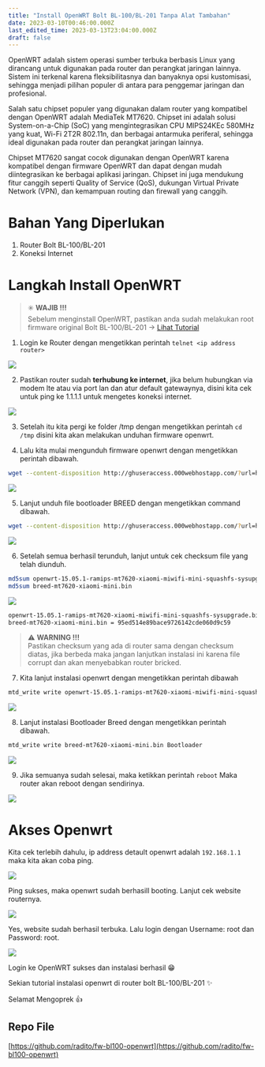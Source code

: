 ```yaml
---
title: "Install OpenWRT Bolt BL-100/BL-201 Tanpa Alat Tambahan"
date: 2023-03-10T00:46:00.000Z
last_edited_time: 2023-03-13T23:04:00.000Z
draft: false
---
```


OpenWRT adalah sistem operasi sumber terbuka berbasis Linux yang dirancang untuk digunakan pada router dan perangkat jaringan lainnya. Sistem ini terkenal karena fleksibilitasnya dan banyaknya opsi kustomisasi, sehingga menjadi pilihan populer di antara para penggemar jaringan dan profesional.


Salah satu chipset populer yang digunakan dalam router yang kompatibel dengan OpenWRT adalah MediaTek MT7620. Chipset ini adalah solusi System-on-a-Chip (SoC) yang mengintegrasikan CPU MIPS24KEc 580MHz yang kuat, Wi-Fi 2T2R 802.11n, dan berbagai antarmuka periferal, sehingga ideal digunakan pada router dan perangkat jaringan lainnya.


Chipset MT7620 sangat cocok digunakan dengan OpenWRT karena kompatibel dengan firmware OpenWRT dan dapat dengan mudah diintegrasikan ke berbagai aplikasi jaringan. Chipset ini juga mendukung fitur canggih seperti Quality of Service (QoS), dukungan Virtual Private Network (VPN), dan kemampuan routing dan firewall yang canggih.


# Bahan Yang Diperlukan

1. Router Bolt BL-100/BL-201
2. Koneksi Internet

# Langkah Install OpenWRT


> ✳️ **WAJIB !!!**  
> Sebelum menginstall OpenWRT, pastikan anda sudah melakukan root firmware original Bolt BL-100/BL-201 → [Lihat Tutorial](https://radito.github.io/posts/25149034-6a06-4629-b657-5d42dac4a9b2/)


1. Login ke Router dengan mengetikkan perintah `telnet <ip address router>` 


![](https://radito.vercel.app/db096da45f69cd0c2b9608435ea77d506a017a50cf2a67826dd74bfef0538730/68747470733a2f2f7777772e64726f70626f782e636f6d2f73636c2f66692f713169617a786e7a38317034756f327572737663792f633864363366383061323033626339646638656533343436343831656161353666666335636331376139326239376538386532636333383436383330373366322e706e673f726c6b65793d3932637a397873627132756f35786968326d7164796b62667926646c3d30267261773d31)


2. Pastikan router sudah **terhubung ke internet**, jika belum hubungkan via modem lte atau via port lan dan atur default gatewaynya, disini kita cek untuk ping ke 1.1.1.1 untuk mengetes koneksi internet.


![](https://radito.vercel.app/856119f57d1b012deeac1295337d991c5b21e77f8f86a97d8528babbcecdefac/68747470733a2f2f7777772e64726f70626f782e636f6d2f73636c2f66692f347768736e6b74353435786d38736d376c346a6f782f633036393131653937333633626566653339333537663036383861316238343031363138613335656565366339323162323131316434373362313861666638312e706e673f726c6b65793d71766963366932783067677663396e34306969387a6267737626646c3d30267261773d31)


3. Setelah itu kita pergi ke folder /tmp dengan mengetikkan perintah `cd /tmp` disini kita akan melakukan unduhan firmware openwrt.


4. Lalu kita mulai mengunduh firmware openwrt dengan mengetikkan perintah dibawah.


```bash
wget --content-disposition http://ghuseraccess.000webhostapp.com/?url=https://raw.githubusercontent.com/radito/fw-bl100-openwrt/master/openwrt-15.05.1-ramips-mt7620-xiaomi-miwifi-mini-squashfs-sysupgrade.bin
```


![](https://radito.vercel.app/04453339b33cf162af5c0eb923946f813255179b86e896efdb6273f5d023fca8/68747470733a2f2f7777772e64726f70626f782e636f6d2f73636c2f66692f6530327a623570323470646a7036737377313836612f653763366535336331393066643234643234356362363930623639623662373536343438626433643039663661613534333530653762653334656238633966382e706e673f726c6b65793d7361367a776c38356233676e3978746a67666939637762643126646c3d30267261773d31)


5. Lanjut unduh file bootloader BREED dengan mengetikkan command dibawah.


```bash
wget --content-disposition http://ghuseraccess.000webhostapp.com/?url=https://raw.githubusercontent.com/radito/fw-bl100-openwrt/master/breed-mt7620-xiaomi-mini.bin
```


![](https://radito.vercel.app/3f199b09c21910d55c0a15dbca8d9347fe0986fe5304e50ef68906dfe9c0e3de/68747470733a2f2f7777772e64726f70626f782e636f6d2f73636c2f66692f7270726239737a757a77336d707764347269747a622f336665616130393365306565356666303464613333333464616230653064373932646162616531336335646639656566656463363930333262343036353334662e706e673f726c6b65793d306633737673396678706b75766d367337657476707735776226646c3d30267261773d31)


6. Setelah semua berhasil terunduh, lanjut untuk cek checksum file yang telah diunduh.


```bash
md5sum openwrt-15.05.1-ramips-mt7620-xiaomi-miwifi-mini-squashfs-sysupgrade.bin
md5sum breed-mt7620-xiaomi-mini.bin
```


![](https://radito.vercel.app/71fc87566d92d1e72cbab30d8c753bf1fc350df5c38e205db4a1aec06f76654c/68747470733a2f2f7777772e64726f70626f782e636f6d2f73636c2f66692f39386a6b666f666c7731743932797671306e6a76302f313563333030396166306565646339383166363633633531626466643763396537623934323534623534383636323865366639633463313834313038313632632e706e673f726c6b65793d3176756565786e6a39713478776a6b306f36797634696b343326646c3d30267261773d31)


```bash
openwrt-15.05.1-ramips-mt7620-xiaomi-miwifi-mini-squashfs-sysupgrade.bin = b060ae5daa529f356b41961692d22bf4
breed-mt7620-xiaomi-mini.bin = 95ed514e89bace9726142cde060d9c59
```


> ⚠️ **WARNING !!!**  
> Pastikan checksum yang ada di router sama dengan checksum diatas, jika berbeda maka jangan lanjutkan instalasi ini karena file corrupt dan akan menyebabkan router bricked.


7. Kita lanjut instalasi openwrt dengan mengetikkan perintah dibawah


```bash
mtd_write write openwrt-15.05.1-ramips-mt7620-xiaomi-miwifi-mini-squashfs-sysupgrade.bin Kernel
```


![](https://radito.vercel.app/4aaedae47426360a8d3483ef8755af7a0fa5878ca0ec2fee472b9fae656c7e13/68747470733a2f2f7777772e64726f70626f782e636f6d2f73636c2f66692f33716f3072373667317465316d33316b7971386b642f616265386263623436373837313338343961643531613937616636653831306237633032366463356434346365303835376535303366333731306530616364392e706e673f726c6b65793d756368706e636377796271676a77346e70713064706139763626646c3d30267261773d31)


8. Lanjut instalasi Bootloader Breed dengan mengetikkan perintah dibawah.


```bash
mtd_write write breed-mt7620-xiaomi-mini.bin Bootloader
```


![](https://radito.vercel.app/c2307e33a028553fcd858f0f6086da3846f960e59586e10bf7fba4c2a9454d6a/68747470733a2f2f7777772e64726f70626f782e636f6d2f73636c2f66692f66316968773962743836696c75716d7562626b68382f623034363131653337313464363038316336383264383265313061303966303261396466623537383939316664313537623033623636333337363265323435312e706e673f726c6b65793d686f70317361616269647261356d6b63746179676a7379633026646c3d30267261773d31)


9. Jika semuanya sudah selesai, maka ketikkan perintah `reboot` Maka router akan reboot dengan sendirinya.


![](https://radito.vercel.app/579526e352d902f8fe53833ea8bd4204cc7c0771812ea0ca19d3ea2661af0dab/68747470733a2f2f7777772e64726f70626f782e636f6d2f73636c2f66692f66787579366d363833697366396a6e3574696679762f633839383035373434326164623062303662383631623834343033636262623464393933363064663962363431363034366131303838633263343064383531382e706e673f726c6b65793d7977736f3367397972697a686638667232676d7766787a753226646c3d30267261773d31)


# Akses Openwrt


Kita cek terlebih dahulu, ip address detault openwrt adalah `192.168.1.1` maka kita akan coba ping.


![](https://radito.vercel.app/1f12337ffc92f2d9dcfeec08a6e6906a2a13eeb7c09e1bc8f018c81c30ea7445/68747470733a2f2f7777772e64726f70626f782e636f6d2f73636c2f66692f6e62356e7837363971636266696b796977337332612f623432306366363935616638306139346266613330643161323636656662666461303630306631626430393865653564333461383137383433303063323036342e706e673f726c6b65793d6f653961686d366d6e7575617074733732327277316233736c26646c3d30267261773d31)


Ping sukses, maka openwrt sudah berhasill booting. Lanjut cek website routernya.


![](https://radito.vercel.app/aba8548ea25102ac67cb135c70fa265607128f410bdf52e27f9ff723a1c4cebd/68747470733a2f2f7777772e64726f70626f782e636f6d2f73636c2f66692f6e377a7069726b33346b3233717235666f386a66702f653262613930363833323236383161346133383031356635396462393563323666353630363462383630613935666562333531623236333834663466323665372e706e673f726c6b65793d346d366c78386639617278696278763162616d6c327a31363926646c3d30267261773d31)


Yes, website sudah berhasil terbuka. Lalu login dengan Username: root dan Password: root.


![](https://radito.vercel.app/b96937f2b825795d7976197cfde09239b6678f15a2c54e4bb64f31e9756d6da7/68747470733a2f2f7777772e64726f70626f782e636f6d2f73636c2f66692f68716c71786131386376766b62746c6834626577322f663134326339626466333637303731346362323538643966656463393635396330616133333765653763373966333831636131383738626363633430376264332e706e673f726c6b65793d62676d796265747865346133676b793861636766357434693826646c3d30267261773d31)


Login ke OpenWRT sukses dan instalasi berhasil 😁


Sekian tutorial instalasi openwrt di router bolt BL-100/BL-201 ✨


Selamat Mengoprek 👍


## Repo File


[https://github.com/radito/fw-bl100-openwrt](https://github.com/radito/fw-bl100-openwrt)

